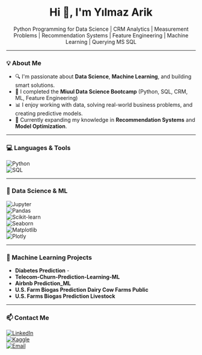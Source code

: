 <h1 align="center">Hi 👋, I'm Yılmaz Arik</h1>

<p align="center">
  Python Programming for Data Science | CRM Analytics | Measurement Problems | Recommendation Systems | Feature Engineering | Machine Learning | Querying MS SQL 
</p>

------------------------------------------------------------------------------------------------------------------------------------------------------------------------------------------

### 💡 About Me

- 🔍 I'm passionate about **Data Science**, **Machine Learning**, and building smart solutions.  
- 💼 I completed the **Miuul Data Science Bootcamp** (Python, SQL, CRM, ML, Feature Engineering)  
- 📊 I enjoy working with data, solving real-world business problems, and creating predictive models.  
- 🌱 Currently expanding my knowledge in **Recommendation Systems** and **Model Optimization**.

------------------------------------------------------------------------------------------------------------------------------------------------------------------------------------------

### 💻 Languages & Tools

![Python](https://img.shields.io/badge/Python-3776AB?style=for-the-badge&logo=python&logoColor=white)  
![SQL](https://img.shields.io/badge/SQL-4479A1?style=for-the-badge&logo=mysql&logoColor=white)

------------------------------------------------------------------------------------------------------------------------------------------------------------------------------------------

### 🤖 Data Science & ML

![Jupyter](https://img.shields.io/badge/-Jupyter-333?style=for-the-badge&logo=jupyter&logoColor=white)  
![Pandas](https://img.shields.io/badge/-Pandas-333?style=for-the-badge&logo=pandas&logoColor=white)  
![Scikit-learn](https://img.shields.io/badge/-Scikit--learn-333?style=for-the-badge&logo=scikit-learn&logoColor=white)  
![Seaborn](https://img.shields.io/badge/-Seaborn-333?style=for-the-badge&logo=seaborn&logoColor=orange)  
![Matplotlib](https://img.shields.io/badge/-Matplotlib-333?style=for-the-badge&logo=matplotlib&logoColor=white)  
![Plotly](https://img.shields.io/badge/-Plotly-333?style=for-the-badge&logo=plotly&logoColor=white)

---

### 🤖 Machine Learning Projects

- **Diabetes Prediction** -   
- **Telecom-Churn-Prediction-Learning-ML**  
- **Airbnb Prediction_ML**  
- **U.S. Farm Biogas Prediction Dairy Cow Farms Public**
- **U.S. Farms Biogas Prediction Livestock**

------------------------------------------------------------------------------------------------------------------------------------------------------------------------------------------

### 📫 Contact Me

[![LinkedIn](https://img.shields.io/badge/-LinkedIn-0077B5?style=for-the-badge&logo=linkedin&logoColor=white)](https://www.linkedin.com/in/yilmazarik2211/)  
[![Kaggle](https://img.shields.io/badge/-Kaggle-20BEFF?style=for-the-badge&logo=kaggle&logoColor=white)](https://kaggle.com/yilmazarik)  
[![Email](https://img.shields.io/badge/-Email-D14836?style=for-the-badge&logo=gmail&logoColor=white)](mailto:ymzark@gmail.com)
